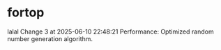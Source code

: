 # fortop
lalal
Change 3 at 2025-06-10 22:48:21
Performance: Optimized random number generation algorithm.
